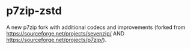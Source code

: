 # p7zip-zstd
A new p7zip fork with additional codecs and improvements (forked from https://sourceforge.net/projects/sevenzip/ AND https://sourceforge.net/projects/p7zip/). 
